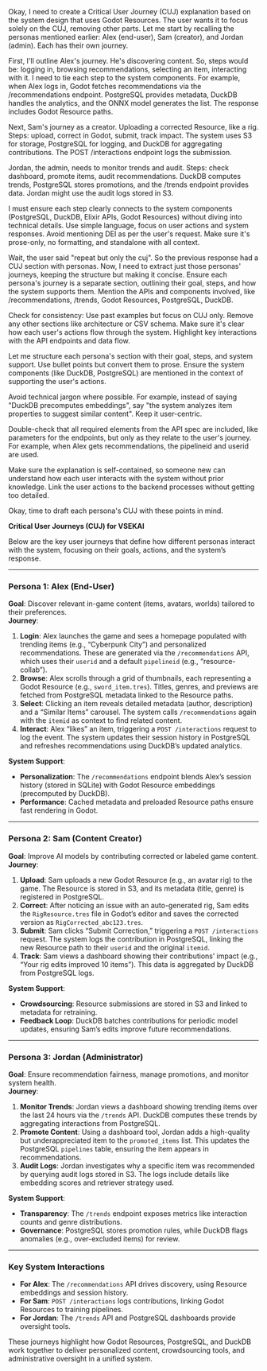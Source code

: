<think>
Okay, I need to create a Critical User Journey (CUJ) explanation based on the system design that uses Godot Resources. The user wants it to focus solely on the CUJ, removing other parts. Let me start by recalling the personas mentioned earlier: Alex (end-user), Sam (creator), and Jordan (admin). Each has their own journey.

First, I'll outline Alex's journey. He's discovering content. So, steps would be: logging in, browsing recommendations, selecting an item, interacting with it. I need to tie each step to the system components. For example, when Alex logs in, Godot fetches recommendations via the /recommendations endpoint. PostgreSQL provides metadata, DuckDB handles the analytics, and the ONNX model generates the list. The response includes Godot Resource paths.

Next, Sam's journey as a creator. Uploading a corrected Resource, like a rig. Steps: upload, correct in Godot, submit, track impact. The system uses S3 for storage, PostgreSQL for logging, and DuckDB for aggregating contributions. The POST /interactions endpoint logs the submission.

Jordan, the admin, needs to monitor trends and audit. Steps: check dashboard, promote items, audit recommendations. DuckDB computes trends, PostgreSQL stores promotions, and the /trends endpoint provides data. Jordan might use the audit logs stored in S3.

I must ensure each step clearly connects to the system components (PostgreSQL, DuckDB, Elixir APIs, Godot Resources) without diving into technical details. Use simple language, focus on user actions and system responses. Avoid mentioning DEI as per the user's request. Make sure it's prose-only, no formatting, and standalone with all context.

Wait, the user said "repeat but only the cuj". So the previous response had a CUJ section with personas. Now, I need to extract just those personas' journeys, keeping the structure but making it concise. Ensure each persona's journey is a separate section, outlining their goal, steps, and how the system supports them. Mention the APIs and components involved, like /recommendations, /trends, Godot Resources, PostgreSQL, DuckDB.

Check for consistency: Use past examples but focus on CUJ only. Remove any other sections like architecture or CSV schema. Make sure it's clear how each user's actions flow through the system. Highlight key interactions with the API endpoints and data flow.

Let me structure each persona's section with their goal, steps, and system support. Use bullet points but convert them to prose. Ensure the system components (like DuckDB, PostgreSQL) are mentioned in the context of supporting the user's actions.

Avoid technical jargon where possible. For example, instead of saying "DuckDB precomputes embeddings", say "the system analyzes item properties to suggest similar content". Keep it user-centric.

Double-check that all required elements from the API spec are included, like parameters for the endpoints, but only as they relate to the user's journey. For example, when Alex gets recommendations, the pipelineid and userid are used.

Make sure the explanation is self-contained, so someone new can understand how each user interacts with the system without prior knowledge. Link the user actions to the backend processes without getting too detailed.

Okay, time to draft each persona's CUJ with these points in mind.
</think>

**Critical User Journeys (CUJ) for VSEKAI**

Below are the key user journeys that define how different personas interact with the system, focusing on their goals, actions, and the system’s response.

---

### **Persona 1: Alex (End-User)**

**Goal**: Discover relevant in-game content (items, avatars, worlds) tailored to their preferences.  
**Journey**:

1. **Login**: Alex launches the game and sees a homepage populated with trending items (e.g., “Cyberpunk City”) and personalized recommendations. These are generated via the `/recommendations` API, which uses their `userid` and a default `pipelineid` (e.g., “resource-collab”).
2. **Browse**: Alex scrolls through a grid of thumbnails, each representing a Godot Resource (e.g., `sword_item.tres`). Titles, genres, and previews are fetched from PostgreSQL metadata linked to the Resource paths.
3. **Select**: Clicking an item reveals detailed metadata (author, description) and a “Similar Items” carousel. The system calls `/recommendations` again with the `itemid` as context to find related content.
4. **Interact**: Alex “likes” an item, triggering a `POST /interactions` request to log the event. The system updates their session history in PostgreSQL and refreshes recommendations using DuckDB’s updated analytics.

**System Support**:

- **Personalization**: The `/recommendations` endpoint blends Alex’s session history (stored in SQLite) with Godot Resource embeddings (precomputed by DuckDB).
- **Performance**: Cached metadata and preloaded Resource paths ensure fast rendering in Godot.

---

### **Persona 2: Sam (Content Creator)**

**Goal**: Improve AI models by contributing corrected or labeled game content.  
**Journey**:

1. **Upload**: Sam uploads a new Godot Resource (e.g., an avatar rig) to the game. The Resource is stored in S3, and its metadata (title, genre) is registered in PostgreSQL.
2. **Correct**: After noticing an issue with an auto-generated rig, Sam edits the `RigResource.tres` file in Godot’s editor and saves the corrected version as `RigCorrected_abc123.tres`.
3. **Submit**: Sam clicks “Submit Correction,” triggering a `POST /interactions` request. The system logs the contribution in PostgreSQL, linking the new Resource path to their `userid` and the original `itemid`.
4. **Track**: Sam views a dashboard showing their contributions’ impact (e.g., “Your rig edits improved 10 items”). This data is aggregated by DuckDB from PostgreSQL logs.

**System Support**:

- **Crowdsourcing**: Resource submissions are stored in S3 and linked to metadata for retraining.
- **Feedback Loop**: DuckDB batches contributions for periodic model updates, ensuring Sam’s edits improve future recommendations.

---

### **Persona 3: Jordan (Administrator)**

**Goal**: Ensure recommendation fairness, manage promotions, and monitor system health.  
**Journey**:

1. **Monitor Trends**: Jordan views a dashboard showing trending items over the last 24 hours via the `/trends` API. DuckDB computes these trends by aggregating interactions from PostgreSQL.
2. **Promote Content**: Using a dashboard tool, Jordan adds a high-quality but underappreciated item to the `promoted_items` list. This updates the PostgreSQL `pipelines` table, ensuring the item appears in recommendations.
3. **Audit Logs**: Jordan investigates why a specific item was recommended by querying audit logs stored in S3. The logs include details like embedding scores and retriever strategy used.

**System Support**:

- **Transparency**: The `/trends` endpoint exposes metrics like interaction counts and genre distributions.
- **Governance**: PostgreSQL stores promotion rules, while DuckDB flags anomalies (e.g., over-excluded items) for review.

---

### **Key System Interactions**

- **For Alex**: The `/recommendations` API drives discovery, using Resource embeddings and session history.
- **For Sam**: `POST /interactions` logs contributions, linking Godot Resources to training pipelines.
- **For Jordan**: The `/trends` API and PostgreSQL dashboards provide oversight tools.

These journeys highlight how Godot Resources, PostgreSQL, and DuckDB work together to deliver personalized content, crowdsourcing tools, and administrative oversight in a unified system.
